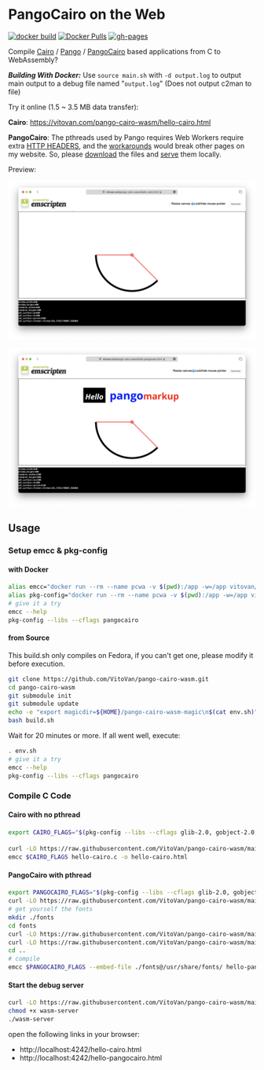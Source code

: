 # PangoCairo on the Web

[![docker build](https://github.com/VitoVan/pango-cairo-wasm/actions/workflows/docker.yml/badge.svg)](https://github.com/VitoVan/pango-cairo-wasm/actions/workflows/docker.yml) [![Docker Pulls](https://img.shields.io/docker/pulls/vitovan/pango-cairo-wasm?logo=docker)](<https://hub.docker.com/r/vitovan/pango-cairo-wasm>) [![gh-pages](https://github.com/VitoVan/pango-cairo-wasm/actions/workflows/gh-pages.yml/badge.svg)](https://github.com/VitoVan/pango-cairo-wasm/actions/workflows/gh-pages.yml)

Compile [Cairo](https://www.cairographics.org/) / [Pango](https://docs.gtk.org/Pango/index.html) / [PangoCairo](https://docs.gtk.org/PangoCairo) based applications from C to WebAssembly?

***Building With Docker:***
Use `source main.sh` with `-d output.log` to output main output to a debug file named "`output.log`" (Does not output c2man to file)

Try it online (1.5 ~ 3.5 MB data transfer):

**Cairo**: https://vitovan.com/pango-cairo-wasm/hello-cairo.html

**PangoCairo**: The pthreads used by Pango requires Web Workers require extra [HTTP HEADERS](https://web.dev/coop-coep/), and the [workarounds](https://dev.to/stefnotch/enabling-coop-coep-without-touching-the-server-2d3n) would break other pages on my website. So, please [download](https://github.com/VitoVan/pango-cairo-wasm/archive/refs/heads/gh-pages.zip) the files and [serve](https://github.com/VitoVan/pango-cairo-wasm/blob/main/wasm-server) them locally.

Preview:

![Hello Cairo](hello-cairo.png)

![Hello Pango](hello-pango.png)


## Usage

### Setup emcc & pkg-config

#### with Docker

```bash
alias emcc="docker run --rm --name pcwa -v $(pwd):/app -w=/app vitovan/pango-cairo-wasm emcc"
alias pkg-config="docker run --rm --name pcwa -v $(pwd):/app -w=/app vitovan/pango-cairo-wasm pkg-config"
# give it a try
emcc --help
pkg-config --libs --cflags pangocairo
```

#### from Source

This build.sh only compiles on Fedora, if you can't get one, please modify it before execution.

```bash
git clone https://github.com/VitoVan/pango-cairo-wasm.git
cd pango-cairo-wasm
git submodule init
git submodule update
echo -e "export magicdir=${HOME}/pango-cairo-wasm-magic\n$(cat env.sh)" > env.sh
bash build.sh
```

Wait for 20 minutes or more. If all went well, execute:

```bash
. env.sh
# give it a try
emcc --help
pkg-config --libs --cflags pangocairo
```

### Compile C Code

#### Cairo with no pthread

```bash
export CAIRO_FLAGS="$(pkg-config --libs --cflags glib-2.0, gobject-2.0, cairo, pixman-1, freetype2, fontconfig, cairo, expat, harfbuzz) -s USE_SDL=2 -s USE_PTHREADS=0 -s ASYNCIFY"

curl -LO https://raw.githubusercontent.com/VitoVan/pango-cairo-wasm/main/hello-cairo.c
emcc $CAIRO_FLAGS hello-cairo.c -o hello-cairo.html
```

#### PangoCairo with pthread

```bash
export PANGOCAIRO_FLAGS="$(pkg-config --libs --cflags glib-2.0, gobject-2.0, cairo, pixman-1, freetype2, fontconfig, cairo, expat, harfbuzz, pangocairo) -s USE_SDL=2 -s EMULATE_FUNCTION_POINTER_CASTS -s PTHREAD_POOL_SIZE=10 -s USE_PTHREADS=1 -s ASYNCIFY"
curl -LO https://raw.githubusercontent.com/VitoVan/pango-cairo-wasm/main/hello-pangocairo.c
# get yourself the fonts
mkdir ./fonts
cd fonts
curl -LO https://raw.githubusercontent.com/VitoVan/pango-cairo-wasm/main/fonts/OpenSans-VariableFont_wdth,wght.ttf
curl -LO https://raw.githubusercontent.com/VitoVan/pango-cairo-wasm/main/fonts/OpenSans-Italic-VariableFont_wdth,wght.ttf
cd ..
# compile
emcc $PANGOCAIRO_FLAGS --embed-file ./fonts@/usr/share/fonts/ hello-pangocairo.c -o hello-pangocairo.html
```

#### Start the debug server

```bash
curl -LO https://raw.githubusercontent.com/VitoVan/pango-cairo-wasm/main/wasm-server
chmod +x wasm-server
./wasm-server
```

open the following links in your browser:

- http://localhost:4242/hello-cairo.html
- http://localhost:4242/hello-pangocairo.html
